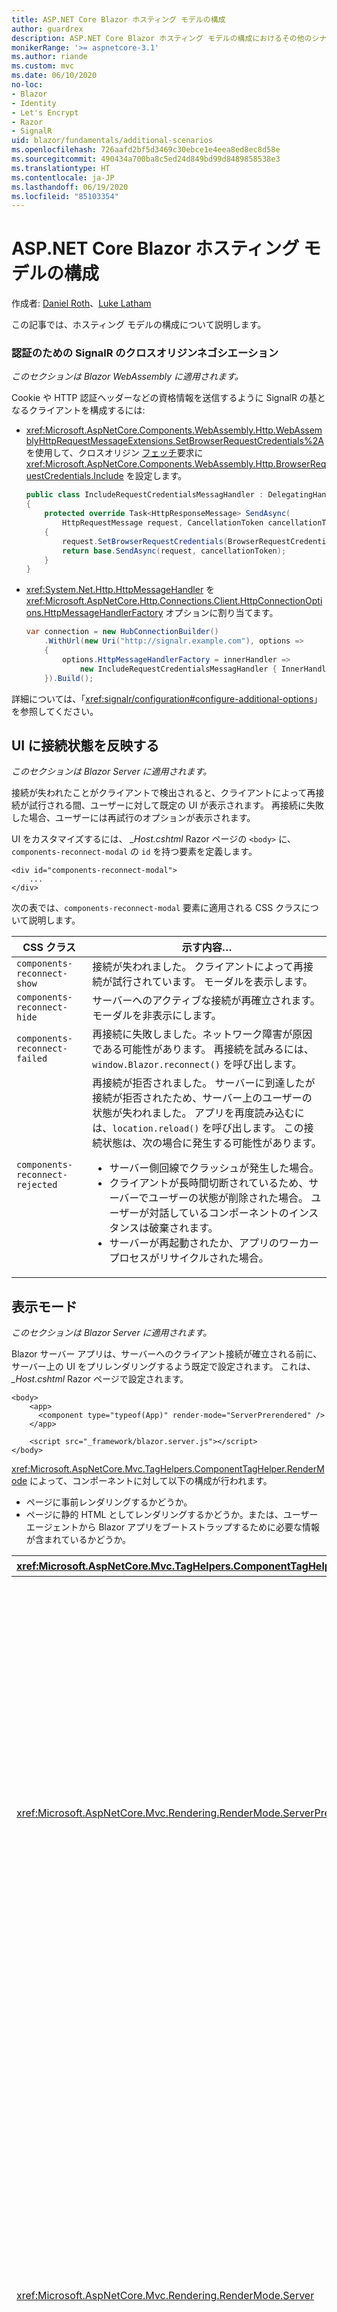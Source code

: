 ```yaml
---
title: ASP.NET Core Blazor ホスティング モデルの構成
author: guardrex
description: ASP.NET Core Blazor ホスティング モデルの構成におけるその他のシナリオについて説明します。
monikerRange: '>= aspnetcore-3.1'
ms.author: riande
ms.custom: mvc
ms.date: 06/10/2020
no-loc:
- Blazor
- Identity
- Let's Encrypt
- Razor
- SignalR
uid: blazor/fundamentals/additional-scenarios
ms.openlocfilehash: 726aafd2bf5d3469c30ebce1e4eea8ed8ec8d58e
ms.sourcegitcommit: 490434a700ba8c5ed24d849bd99d8489858538e3
ms.translationtype: HT
ms.contentlocale: ja-JP
ms.lasthandoff: 06/19/2020
ms.locfileid: "85103354"
---
```

# <a name="aspnet-core-blazor-hosting-model-configuration"></a>ASP.NET Core Blazor ホスティング モデルの構成

作成者: [Daniel Roth](https://github.com/danroth27)、[Luke Latham](https://github.com/guardrex)

この記事では、ホスティング モデルの構成について説明します。

### <a name="signalr-cross-origin-negotiation-for-authentication"></a>認証のための SignalR のクロスオリジンネゴシエーション

*このセクションは Blazor WebAssembly に適用されます。*

Cookie や HTTP 認証ヘッダーなどの資格情報を送信するように SignalR の基となるクライアントを構成するには:

* <xref:Microsoft.AspNetCore.Components.WebAssembly.Http.WebAssemblyHttpRequestMessageExtensions.SetBrowserRequestCredentials%2A> を使用して、クロスオリジン [フェッチ](https://developer.mozilla.org/docs/Web/API/Fetch_API/Using_Fetch)要求に <xref:Microsoft.AspNetCore.Components.WebAssembly.Http.BrowserRequestCredentials.Include> を設定します。

  ```csharp
  public class IncludeRequestCredentialsMessagHandler : DelegatingHandler
  {
      protected override Task<HttpResponseMessage> SendAsync(
          HttpRequestMessage request, CancellationToken cancellationToken)
      {
          request.SetBrowserRequestCredentials(BrowserRequestCredentials.Include);
          return base.SendAsync(request, cancellationToken);
      }
  }
  ```

* <xref:System.Net.Http.HttpMessageHandler> を <xref:Microsoft.AspNetCore.Http.Connections.Client.HttpConnectionOptions.HttpMessageHandlerFactory> オプションに割り当てます。

  ```csharp
  var connection = new HubConnectionBuilder()
      .WithUrl(new Uri("http://signalr.example.com"), options =>
      {
          options.HttpMessageHandlerFactory = innerHandler => 
              new IncludeRequestCredentialsMessagHandler { InnerHandler = innerHandler };
      }).Build();
  ```

詳細については、「<xref:signalr/configuration#configure-additional-options>」を参照してください。

## <a name="reflect-the-connection-state-in-the-ui"></a>UI に接続状態を反映する

*このセクションは Blazor Server に適用されます。*

接続が失われたことがクライアントで検出されると、クライアントによって再接続が試行される間、ユーザーに対して既定の UI が表示されます。 再接続に失敗した場合、ユーザーには再試行のオプションが表示されます。

UI をカスタマイズするには、 *_Host.cshtml* Razor ページの `<body>` に、`components-reconnect-modal` の `id` を持つ要素を定義します。

```cshtml
<div id="components-reconnect-modal">
    ...
</div>
```

次の表では、`components-reconnect-modal` 要素に適用される CSS クラスについて説明します。

| CSS クラス                       | 示す内容&hellip; |
| ------------------------------- | ----------------- |
| `components-reconnect-show`     | 接続が失われました。 クライアントによって再接続が試行されています。 モーダルを表示します。 |
| `components-reconnect-hide`     | サーバーへのアクティブな接続が再確立されます。 モーダルを非表示にします。 |
| `components-reconnect-failed`   | 再接続に失敗しました。ネットワーク障害が原因である可能性があります。 再接続を試みるには、`window.Blazor.reconnect()` を呼び出します。 |
| `components-reconnect-rejected` | 再接続が拒否されました。 サーバーに到達したが接続が拒否されたため、サーバー上のユーザーの状態が失われました。 アプリを再度読み込むには、`location.reload()` を呼び出します。 この接続状態は、次の場合に発生する可能性があります。<ul><li>サーバー側回線でクラッシュが発生した場合。</li><li>クライアントが長時間切断されているため、サーバーでユーザーの状態が削除された場合。 ユーザーが対話しているコンポーネントのインスタンスは破棄されます。</li><li>サーバーが再起動されたか、アプリのワーカー プロセスがリサイクルされた場合。</li></ul> |

## <a name="render-mode"></a>表示モード

*このセクションは Blazor Server に適用されます。*

Blazor サーバー アプリは、サーバーへのクライアント接続が確立される前に、サーバー上の UI をプリレンダリングするよう既定で設定されます。 これは、 *_Host.cshtml* Razor ページで設定されます。

```cshtml
<body>
    <app>
      <component type="typeof(App)" render-mode="ServerPrerendered" />
    </app>

    <script src="_framework/blazor.server.js"></script>
</body>
```

<xref:Microsoft.AspNetCore.Mvc.TagHelpers.ComponentTagHelper.RenderMode> によって、コンポーネントに対して以下の構成が行われます。

* ページに事前レンダリングするかどうか。
* ページに静的 HTML としてレンダリングするかどうか。または、ユーザー エージェントから Blazor アプリをブートストラップするために必要な情報が含まれているかどうか。

| <xref:Microsoft.AspNetCore.Mvc.TagHelpers.ComponentTagHelper.RenderMode> | 説明 |
| --- | --- |
| <xref:Microsoft.AspNetCore.Mvc.Rendering.RenderMode.ServerPrerendered> | コンポーネントを静的 HTML にレンダリングし、Blazor Server アプリのマーカーを含めます。 このマーカーは、ユーザー エージェントの起動時に Blazor アプリをブートストラップするために使用されます。 |
| <xref:Microsoft.AspNetCore.Mvc.Rendering.RenderMode.Server> | Blazor Server アプリのマーカーをレンダリングします。 コンポーネントからの出力は含められません。 このマーカーは、ユーザー エージェントの起動時に Blazor アプリをブートストラップするために使用されます。 |
| <xref:Microsoft.AspNetCore.Mvc.Rendering.RenderMode.Static> | コンポーネントを静的 HTML にレンダリングします。 |

静的 HTML ページからのサーバー コンポーネントのレンダリングは、サポートされていません。

## <a name="configure-the-signalr-client-for-blazor-server-apps"></a>Blazor サーバー アプリ用に SignalR クライアントを構成する

*このセクションは Blazor Server に適用されます。*

場合によっては、Blazor サーバー アプリによって使用される SignalR クライアントを構成する必要があります。 たとえば、接続の問題を診断するために SignalR クライアントのログ記録を構成できます。

*Pages/_Host* ファイルで SignalR クライアントを構成するには、次の手順に従います。

* `blazor.server.js` スクリプトの `<script>` タグに `autostart="false"` 属性を追加します。
* `Blazor.start` を呼び出し、SignalR ビルダーを指定する構成オブジェクトを渡します。

```html
<script src="_framework/blazor.server.js" autostart="false"></script>
<script>
  Blazor.start({
    configureSignalR: function (builder) {
      builder.configureLogging("information"); // LogLevel.Information
    }
  });
</script>
```

## <a name="additional-resources"></a>その他の技術情報

* <xref:fundamentals/logging/index>

